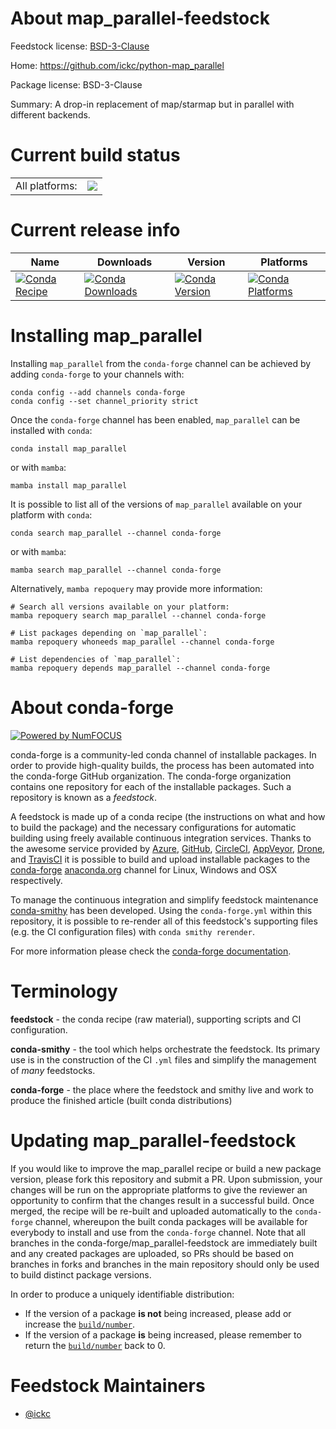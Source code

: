 About map_parallel-feedstock
============================

Feedstock license: [BSD-3-Clause](https://github.com/conda-forge/map_parallel-feedstock/blob/main/LICENSE.txt)

Home: https://github.com/ickc/python-map_parallel

Package license: BSD-3-Clause

Summary: A drop-in replacement of map/starmap but in parallel with different backends.

Current build status
====================


<table><tr><td>All platforms:</td>
    <td>
      <a href="https://dev.azure.com/conda-forge/feedstock-builds/_build/latest?definitionId=11497&branchName=main">
        <img src="https://dev.azure.com/conda-forge/feedstock-builds/_apis/build/status/map_parallel-feedstock?branchName=main">
      </a>
    </td>
  </tr>
</table>

Current release info
====================

| Name | Downloads | Version | Platforms |
| --- | --- | --- | --- |
| [![Conda Recipe](https://img.shields.io/badge/recipe-map_parallel-green.svg)](https://anaconda.org/conda-forge/map_parallel) | [![Conda Downloads](https://img.shields.io/conda/dn/conda-forge/map_parallel.svg)](https://anaconda.org/conda-forge/map_parallel) | [![Conda Version](https://img.shields.io/conda/vn/conda-forge/map_parallel.svg)](https://anaconda.org/conda-forge/map_parallel) | [![Conda Platforms](https://img.shields.io/conda/pn/conda-forge/map_parallel.svg)](https://anaconda.org/conda-forge/map_parallel) |

Installing map_parallel
=======================

Installing `map_parallel` from the `conda-forge` channel can be achieved by adding `conda-forge` to your channels with:

```
conda config --add channels conda-forge
conda config --set channel_priority strict
```

Once the `conda-forge` channel has been enabled, `map_parallel` can be installed with `conda`:

```
conda install map_parallel
```

or with `mamba`:

```
mamba install map_parallel
```

It is possible to list all of the versions of `map_parallel` available on your platform with `conda`:

```
conda search map_parallel --channel conda-forge
```

or with `mamba`:

```
mamba search map_parallel --channel conda-forge
```

Alternatively, `mamba repoquery` may provide more information:

```
# Search all versions available on your platform:
mamba repoquery search map_parallel --channel conda-forge

# List packages depending on `map_parallel`:
mamba repoquery whoneeds map_parallel --channel conda-forge

# List dependencies of `map_parallel`:
mamba repoquery depends map_parallel --channel conda-forge
```


About conda-forge
=================

[![Powered by
NumFOCUS](https://img.shields.io/badge/powered%20by-NumFOCUS-orange.svg?style=flat&colorA=E1523D&colorB=007D8A)](https://numfocus.org)

conda-forge is a community-led conda channel of installable packages.
In order to provide high-quality builds, the process has been automated into the
conda-forge GitHub organization. The conda-forge organization contains one repository
for each of the installable packages. Such a repository is known as a *feedstock*.

A feedstock is made up of a conda recipe (the instructions on what and how to build
the package) and the necessary configurations for automatic building using freely
available continuous integration services. Thanks to the awesome service provided by
[Azure](https://azure.microsoft.com/en-us/services/devops/), [GitHub](https://github.com/),
[CircleCI](https://circleci.com/), [AppVeyor](https://www.appveyor.com/),
[Drone](https://cloud.drone.io/welcome), and [TravisCI](https://travis-ci.com/)
it is possible to build and upload installable packages to the
[conda-forge](https://anaconda.org/conda-forge) [anaconda.org](https://anaconda.org/)
channel for Linux, Windows and OSX respectively.

To manage the continuous integration and simplify feedstock maintenance
[conda-smithy](https://github.com/conda-forge/conda-smithy) has been developed.
Using the ``conda-forge.yml`` within this repository, it is possible to re-render all of
this feedstock's supporting files (e.g. the CI configuration files) with ``conda smithy rerender``.

For more information please check the [conda-forge documentation](https://conda-forge.org/docs/).

Terminology
===========

**feedstock** - the conda recipe (raw material), supporting scripts and CI configuration.

**conda-smithy** - the tool which helps orchestrate the feedstock.
                   Its primary use is in the construction of the CI ``.yml`` files
                   and simplify the management of *many* feedstocks.

**conda-forge** - the place where the feedstock and smithy live and work to
                  produce the finished article (built conda distributions)


Updating map_parallel-feedstock
===============================

If you would like to improve the map_parallel recipe or build a new
package version, please fork this repository and submit a PR. Upon submission,
your changes will be run on the appropriate platforms to give the reviewer an
opportunity to confirm that the changes result in a successful build. Once
merged, the recipe will be re-built and uploaded automatically to the
`conda-forge` channel, whereupon the built conda packages will be available for
everybody to install and use from the `conda-forge` channel.
Note that all branches in the conda-forge/map_parallel-feedstock are
immediately built and any created packages are uploaded, so PRs should be based
on branches in forks and branches in the main repository should only be used to
build distinct package versions.

In order to produce a uniquely identifiable distribution:
 * If the version of a package **is not** being increased, please add or increase
   the [``build/number``](https://docs.conda.io/projects/conda-build/en/latest/resources/define-metadata.html#build-number-and-string).
 * If the version of a package **is** being increased, please remember to return
   the [``build/number``](https://docs.conda.io/projects/conda-build/en/latest/resources/define-metadata.html#build-number-and-string)
   back to 0.

Feedstock Maintainers
=====================

* [@ickc](https://github.com/ickc/)

